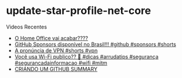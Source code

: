 # update-star-profile-net-core

Videos Recentes
<!-- YOUTUBE:START -->
- [O Home Office vai acabar????](https://www.youtube.com/watch?v=LSvMrWwsLoM)
- [GitHub Sponsors disponível no Brasil!!! #github #sponsors #shorts](https://www.youtube.com/watch?v=ZK66ak-DSFw)
- [A pronúncia de VPN #shorts #vpn](https://www.youtube.com/watch?v=EDf5vzJpWl4)
- [Você usa Wi-Fi publico?? 🤔 #dicas #arrudatips #segurança #segurancadainformacao #wifi #mitm](https://www.youtube.com/watch?v=TQyftoXU7IA)
- [CRIANDO UM GITHUB SUMMARY](https://www.youtube.com/watch?v=WrdylaqrzIM)
<!-- YOUTUBE:END -->
